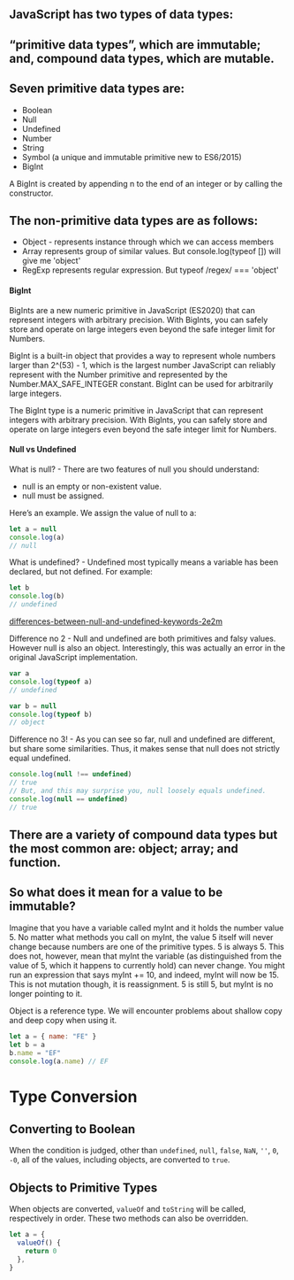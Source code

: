 ## JavaScript has two types of data types:

## “primitive data types”, which are immutable; and, compound data types, which are mutable.

## Seven primitive data types are:

- Boolean
- Null
- Undefined
- Number
- String
- Symbol (a unique and immutable primitive new to ES6/2015)
- BigInt

A BigInt is created by appending n to the end of an integer or by calling the constructor.

## The non-primitive data types are as follows:

- Object - represents instance through which we can access members
- Array represents group of similar values. But console.log(typeof []) will give me 'object'
- RegExp represents regular expression. But typeof /regex/ === 'object'

#### BigInt

BigInts are a new numeric primitive in JavaScript (ES2020) that can represent integers with arbitrary precision. With BigInts, you can safely store and operate on large integers even beyond the safe integer limit for Numbers.

BigInt is a built-in object that provides a way to represent whole numbers larger than 2^(53) - 1, which is the largest number JavaScript can reliably represent with the Number primitive and represented by the Number.MAX_SAFE_INTEGER constant. BigInt can be used for arbitrarily large integers.

The BigInt type is a numeric primitive in JavaScript that can represent integers with arbitrary precision. With BigInts, you can safely store and operate on large integers even beyond the safe integer limit for Numbers.

#### Null vs Undefined

What is null? - There are two features of null you should understand:

- null is an empty or non-existent value.
- null must be assigned.

Here’s an example. We assign the value of null to a:

```js
let a = null
console.log(a)
// null
```

What is undefined? - Undefined most typically means a variable has been declared, but not defined. For example:

```js
let b
console.log(b)
// undefined
```

[differences-between-null-and-undefined-keywords-2e2m](https://dev.to/nunocpnp/differences-between-null-and-undefined-keywords-2e2m)

Difference no 2 - Null and undefined are both primitives and falsy values. However null is also an object. Interestingly, this was actually an error in the original JavaScript implementation.

```js
var a
console.log(typeof a)
// undefined

var b = null
console.log(typeof b)
// object
```

Difference no 3! - As you can see so far, null and undefined are different, but share some similarities. Thus, it makes sense that null does not strictly equal undefined.

```js
console.log(null !== undefined)
// true
// But, and this may surprise you, null loosely equals undefined.
console.log(null == undefined)
// true
```

## There are a variety of compound data types but the most common are: object; array; and function.

## So what does it mean for a value to be immutable?

Imagine that you have a variable called myInt and it holds the number value 5. No matter what methods you call on myInt, the value 5 itself will never change because numbers are one of the primitive types. 5 is always 5. This does not, however, mean that myInt the variable (as distinguished from the value of 5, which it happens to currently hold) can never change. You might run an expression that says myInt += 10, and indeed, myInt will now be 15. This is not mutation though, it is reassignment. 5 is still 5, but myInt is no longer pointing to it.

Object is a reference type. We will encounter problems about shallow copy and deep copy when using it.

```js
let a = { name: "FE" }
let b = a
b.name = "EF"
console.log(a.name) // EF
```

# Type Conversion

## Converting to Boolean

When the condition is judged, other than `undefined`, `null`, `false`, `NaN`, `''`, `0`, `-0`, all of the values, including objects, are converted to `true`.

## Objects to Primitive Types

When objects are converted, `valueOf` and `toString` will be called, respectively in order. These two methods can also be overridden.

```js
let a = {
  valueOf() {
    return 0
  },
}
```
